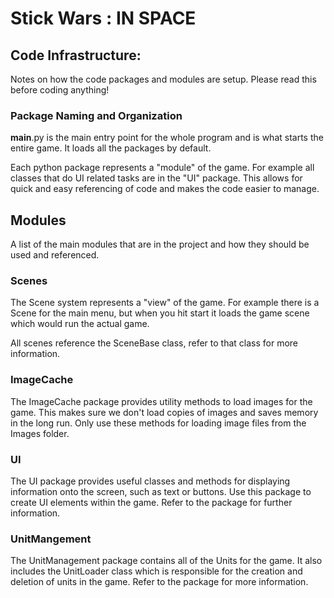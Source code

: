 # Stick Wars : IN SPACE

## Code Infrastructure:

Notes on how the code packages and modules are setup. Please read this before coding anything!

### Package Naming and Organization
__main__.py is the main entry point for the whole program and is what starts the entire game. It loads all the packages by default.

Each python package represents a "module" of the game. For example all classes that do UI related tasks are in the "UI" package. This allows for quick and easy referencing of code and makes the code easier to manage.

## Modules
A list of the main modules that are in the project and how they should be used and referenced.
### Scenes
The Scene system represents a "view" of the game. For example there is a Scene for the main menu, but when you hit start it loads the game scene which would run the actual game.

All scenes reference the SceneBase class, refer to that class for more information.

### ImageCache
The ImageCache package provides utility methods to load images for the game. This makes sure we don't load copies of images and saves memory in the long run. Only use these methods for loading image files from the Images folder.

### UI
The UI package provides useful classes and methods for displaying information onto the screen, such as text or buttons. Use this package to create UI elements within the game. Refer to the package for further information. 

### UnitMangement
The UnitManagement package contains all of the Units for the game. It also includes the UnitLoader class which is responsible for the creation and deletion of units in the game. Refer to the package for more information.

